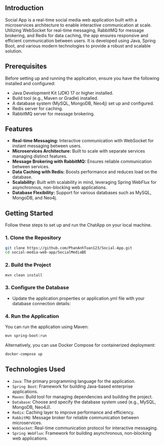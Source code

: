 
## Introduction

Social App is a real-time social media web application built with a microservices architecture to enable interactive communication at scale. Utilizing WebSocket for real-time messaging, RabbitMQ for message brokering, and Redis for data caching, the app ensures responsive and efficient communication between users. It is developed using Java, Spring Boot, and various modern technologies to provide a robust and scalable solution.

## Prerequisites

Before setting up and running the application, ensure you have the following installed and configured:

- Java Development Kit (JDK) 17 or higher installed.
- Build tool (e.g., Maven or Gradle) installed.
- A database system (MySQL, MongoDB, Neo4j) set up and configured.
- Redis server for caching.
- RabbitMQ server for message brokering.

## Features

- **Real-time Messaging:** Interactive communication with WebSocket for instant messaging between users.
- **Microservices Architecture:** Built to scale with separate services managing distinct features.
- **Message Brokering with RabbitMQ:** Ensures reliable communication between services.
- **Data Caching with Redis:** Boosts performance and reduces load on the database.
- **Scalability:** Built with scalability in mind, leveraging Spring WebFlux for asynchronous, non-blocking web applications.
- **Database Flexibility:** Support for various databases such as MySQL, MongoDB, and Neo4j.

## Getting Started

Follow these steps to set up and run the ChatApp on your local machine.

### 1. Clone the Repository

```bash
git clone https://github.com/PhanAnhTuan123/Social-App.git
cd social-media-web-app/SocialMediaBE
```

### 2. Build the Project

```bash
mvn clean install
```

### 3. Configure the Database

- Update the application.properties or application.yml file with your database connection details:

### 4. Run the Application

You can run the application using Maven:

```bash
mvn spring-boot:run
```

Alternatively, you can use Docker Compose for containerized deployment:

```bash
docker-compose up
```

## Technologies Used

- `Java`: The primary programming language for the application.
- `Spring Boot`: Framework for building Java-based enterprise applications.
- `Maven`: Build tool for managing dependencies and building the project.
- `Database`: Choose and specify the database system used (e.g., MySQL, MongoDB, Neo4J).
- `Redis`: Caching layer to improve performance and efficiency.
- `RabbitMQ`: Message broker for reliable communication between microservices.
- `WebSocket`: Real-time communication protocol for interactive messaging.
- `Spring WebFlux`: Framework for building asynchronous, non-blocking web applications.
